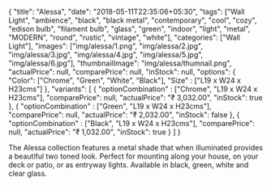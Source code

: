 {
    "title": "Alessa",
    "date": "2018-05-11T22:35:06+05:30",
    "tags": ["Wall Light", "ambience", "black", "black metal", "contemporary", "cool", "cozy", "edison bulb", "filament bulb", "glass", "green", "indoor", "light", "metal", "MODERN", "round", "rustic", "vintage", "white"],
    "categories": ["Wall Light"],
    "images": ["img/alessa/1.png", "img/alessa/2.jpg", "img/alessa/3.jpg", "img/alessa/4.jpg", "img/alessa/5.jpg", "img/alessa/6.jpg"],
    "thumbnailImage": "img/alessa/thumnail.png",
    "actualPrice": null,
    "comparePrice": null,
    "inStock": null,
    "options": {
            "Color": ["Chrome", "Green", "White", "Black"],
            "Size" : ["L19 x W24 x H23cms"]
    },
    "variants": [
        {
            "optionCombination" : ["Chrome", "L19 x W24 x H23cms"],
            "comparePrice": null,
            "actualPrice": "₹ 3,032.00",
            "inStock": true
        },
        {
            "optionCombination" : ["Green", "L19 x W24 x H23cms"],
            "comparePrice": null,
            "actualPrice": "₹ 2,032.00",
            "inStock": false
        },
        {
            "optionCombination" : ["Black", "L19 x W24 x H23cms"],
            "comparePrice": null,
            "actualPrice": "₹ 1,032.00",
            "inStock": true
        }
    ]
}

The Alessa collection features a metal shade that when illuminated provides a beautiful two toned look. Perfect for mounting along your house, on your deck or patio, or as entryway lights. Available in black, green, white and clear glass.
